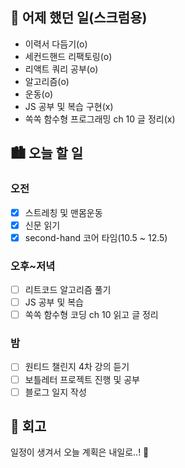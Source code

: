 ## 🌃 어제 했던 일(스크럼용)

- 이력서 다듬기(o)
- 세컨드핸드 리팩토링(o)
- 리액트 쿼리 공부(o)
- 알고리즘(o)
- 운동(o)
- JS 공부 및 복습 구현(x)
- 쏙쏙 함수형 프로그래밍 ch 10 글 정리(x)

## 🏙️ 오늘 할 일

### 오전

- [x] 스트레칭 및 맨몸운동
- [x] 신문 읽기
- [x] second-hand 코어 타임(10.5 ~ 12.5)

### 오후~저녁

- [ ] 리트코드 알고리즘 풀기
- [ ] JS 공부 및 복습
- [ ] 쏙쏙 함수형 코딩 ch 10 읽고 글 정리

### 밤

- [ ] 원티드 챌린지 4차 강의 듣기
- [ ] 보틀레터 프로젝트 진행 및 공부
- [ ] 블로그 일지 작성

## 🌆 회고

일정이 생겨서 오늘 계획은 내일로..! 🤯